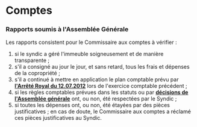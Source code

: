 # Comptes

### Rapports soumis à l'Assemblée Générale

Les rapports consistent pour le Commissaire aux comptes à vérifier :

1.  si le syndic a géré l'immeuble soigneusement et de manière transparente ;
2.  s'il a consigné au jour le jour, et sans retard, tous les frais et dépenses de la copropriété ;
3.  s'il a continué à mettre en application le plan comptable prévu par [**l'Arrêté Royal du 12.07.2012**](http://brab80.webs.com/AR_20120712.pdf) lors de l'exercice comptable précédent ;
4.  si les règles comptables prévues dans les statuts ou par [**décisions de l'Assemblée générale**](https://brab80webscom.github.io/Comptes/Decisions_AG.html) ont, ou non, été respectées par le Syndic ;
5.  si toutes les dépenses ont, ou non, été étayées par des pièces justificatives ; en cas de doute, le Commissaire aux comptes a réclamé ces pièces justificatives au Syndic.

